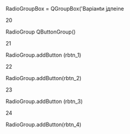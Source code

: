RadioGroupBox = QGroupBox('Baрiaнtи jдпeine

20

RadioGroup QButtonGroup()

21

RadioGroup.addButton (rbtn_1)

22

RadioGroup.addButton(rbtn_2)

23

RadioGroup.addButton (rbtn_3)

24

RadioGroup.addButton(rbtn_4)
